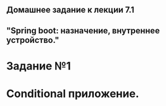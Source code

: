 ## Домашнее задание к лекции 7.1
## "Spring boot: назначение, внутреннее устройство."

# Задание №1 

# Conditional приложение.